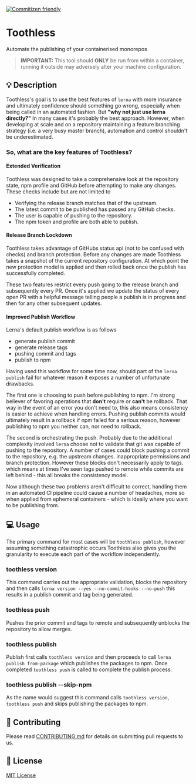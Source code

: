 [![Commitizen friendly](https://img.shields.io/badge/commitizen-friendly-brightgreen.svg)](http://commitizen.github.io/cz-cli/)

# Toothless
Automate the publishing of your containerised monorepos

> **IMPORTANT:** This tool should **ONLY** be run from within a container, running it outside may adversely alter your machine configuration.

## :bulb: Description
Toothless's goal is to use the best features of `lerna` with more insurance and ultimately confidence should something go wrong, especially when being called in an automated fashion. But **"why not just use lerna directly?"** In many cases it's probably the best approach. However, when developing at scale and on a repository maintaining a feature branching strategy (i.e. a very busy master branch), automation and control shouldn't be underestimated.

### So, what are the key features of Toothless?

#### Extended Verification

Toothless was designed to take a comprehensive look at the repository state, npm profile and GitHub before attempting to make any changes. These checks include but are not limited to

- Verifying the release branch matches that of the upstream.
- The latest commit to be published has passed any GitHub checks.
- The user is capable of pushing to the repository.
- The npm token and profile are both able to publish.

#### Release Branch Lockdown

Toothless takes advantage of GitHubs status api (not to be confused with checks) and branch protection. Before any changes are made Toothless takes a snapshot of the current repository configuration. At which point the new protection model is applied and then rolled back once the publish has successfully completed.

These two features restrict every push going to the release branch and subsequently every PR. Once it's applied we update the status of every open PR with a helpful message telling people a publish is in progress and then for any other subsequent updates.

#### Improved Publish Workflow

Lerna's default publish workflow is as follows

- generate publish commit
- generate release tags
- pushing commit and tags
- publish to npm

Having used this workflow for some time now, should part of the `lerna publish` fail for whatever reason it exposes a number of unfortunate drawbacks.

The first one is choosing to push before publishing to npm. I'm strong believer of favoring operations that **don't** require or **can't** be rollback. That way in the event of an error you don't need to, this also means consistency is easier to achieve when handling errors. Pushing publish commits would ultimately result in a rollback if npm failed for a serious reason, however publishing to npm you neither can, nor need to rollback.

The second is orchestrating the push. Probably due to the additional complexity involved `lerna` choose not to validate that git was capable of pushing to the repository. A number of cases could block pushing a commit to the repository, e.g. the upstream changes. inappropriate permissions and branch protection. However these blocks don't necessarily apply to tags. which means at times I've seen tags pushed to remote while commits are left behind - this all breaks the consistency model.

Now although these two problems aren't difficult to correct, handling them in an automated CI pipeline could cause a number of headaches, more so when applied from ephemeral containers - which is ideally where you want to be publishing from.

## :computer: Usage
The primary command for most cases will be `toothless publish`, however assuming something catastrophic occurs Toothless also gives you the granularity to execute each part of the workflow independently.

### toothless version

This command carries out the appropriate validation, blocks the repository and then calls `lerna version --yes --no-commit-hooks --no-push` this results in a publish commit and tag being generated.

### toothless push

Pushes the prior commit and tags to remote and subsequently unblocks the repository to allow merges.

### toothless publish

Publish first calls `toothless version` and then proceeds to call `lerna publish from-package` which publishes the packages to npm. Once completed `toothless push` is called to complete the publish process.

### toothless publish --skip-npm

As the name would suggest this command calls `toothless version`, `toothless push` and skips publishing the packages to npm.

## :raising_hand: Contributing

Please read [CONTRIBUTING.md](CONTRIBUTING.md) for details on submitting pull requests to us.

## :scroll: License

[MIT License](./LICENSE.md)
